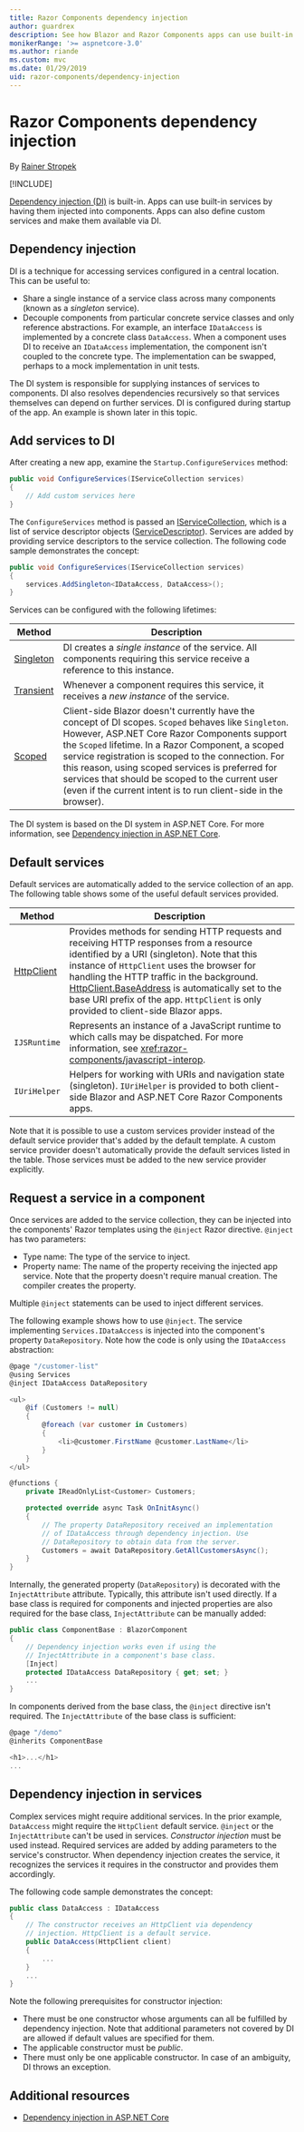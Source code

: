 ```yaml
---
title: Razor Components dependency injection
author: guardrex
description: See how Blazor and Razor Components apps can use built-in services by having them injected into components.
monikerRange: '>= aspnetcore-3.0'
ms.author: riande
ms.custom: mvc
ms.date: 01/29/2019
uid: razor-components/dependency-injection
---
```

# Razor Components dependency injection

By [Rainer Stropek](https://www.timecockpit.com)

[!INCLUDE[](~/includes/razor-components-preview-notice.md)]

[Dependency injection (DI)](https://docs.microsoft.com/aspnet/core/fundamentals/dependency-injection) is built-in. Apps can use built-in services by having them injected into components. Apps can also define custom services and make them available via DI.

## Dependency injection

DI is a technique for accessing services configured in a central location. This can be useful to:

* Share a single instance of a service class across many components (known as a *singleton* service).
* Decouple components from particular concrete service classes and only reference abstractions. For example, an interface `IDataAccess` is implemented by a concrete class `DataAccess`. When a component uses DI to receive an `IDataAccess` implementation, the component isn't coupled to the concrete type. The implementation can be swapped, perhaps to a mock implementation in unit tests.

The DI system is responsible for supplying instances of services to components. DI also resolves dependencies recursively so that services themselves can depend on further services. DI is configured during startup of the app. An example is shown later in this topic.

## Add services to DI

After creating a new app, examine the `Startup.ConfigureServices` method:

```csharp
public void ConfigureServices(IServiceCollection services)
{
    // Add custom services here
}
```

The `ConfigureServices` method is passed an [IServiceCollection](https://docs.microsoft.com/dotnet/api/microsoft.extensions.dependencyinjection.iservicecollection), which is a list of service descriptor objects ([ServiceDescriptor](https://docs.microsoft.com/dotnet/api/microsoft.extensions.dependencyinjection.servicedescriptor)). Services are added by providing service descriptors to the service collection. The following code sample demonstrates the concept:

```csharp
public void ConfigureServices(IServiceCollection services)
{
    services.AddSingleton<IDataAccess, DataAccess>();
}
```

Services can be configured with the following lifetimes:

| Method      | Description |
| ----------- | ----------- |
| [Singleton](https://docs.microsoft.com/dotnet/api/microsoft.extensions.dependencyinjection.servicedescriptor.singleton#Microsoft_Extensions_DependencyInjection_ServiceDescriptor_Singleton__1_System_Func_System_IServiceProvider___0__) | DI creates a *single instance* of the service. All components requiring this service receive a reference to this instance. |
| [Transient](https://docs.microsoft.com/dotnet/api/microsoft.extensions.dependencyinjection.servicedescriptor.transient) | Whenever a component requires this service, it receives a *new instance* of the service. |
| [Scoped](https://docs.microsoft.com/dotnet/api/microsoft.extensions.dependencyinjection.servicedescriptor.scoped) | Client-side Blazor doesn't currently have the concept of DI scopes. `Scoped` behaves like `Singleton`. However, ASP.NET Core Razor Components support the `Scoped` lifetime. In a Razor Component, a scoped service registration is scoped to the connection. For this reason, using scoped services is preferred for services that should be scoped to the current user (even if the current intent is to run client-side in the browser). |

The DI system is based on the DI system in ASP.NET Core. For more information, see [Dependency injection in ASP.NET Core](https://docs.microsoft.com/aspnet/core/fundamentals/dependency-injection).

## Default services

Default services are automatically added to the service collection of an app. The following table shows some of the useful default services provided.

| Method       | Description |
| ------------ | ----------- |
| [HttpClient](https://docs.microsoft.com/dotnet/api/system.net.http.httpclient) | Provides methods for sending HTTP requests and receiving HTTP responses from a resource identified by a URI (singleton). Note that this instance of `HttpClient` uses the browser for handling the HTTP traffic in the background. [HttpClient.BaseAddress](https://docs.microsoft.com/dotnet/api/system.net.http.httpclient.baseaddress) is automatically set to the base URI prefix of the app. `HttpClient` is only provided to client-side Blazor apps. |
| `IJSRuntime` | Represents an instance of a JavaScript runtime to which calls may be dispatched. For more information, see <xref:razor-components/javascript-interop>. |
| `IUriHelper` | Helpers for working with URIs and navigation state (singleton). `IUriHelper` is provided to both client-side Blazor and ASP.NET Core Razor Components apps. |

Note that it is possible to use a custom services provider instead of the default service provider that's added by the default template. A custom service provider doesn't automatically provide the default services listed in the table. Those services must be added to the new service provider explicitly.

## Request a service in a component

Once services are added to the service collection, they can be injected into the components' Razor templates using the `@inject` Razor directive. `@inject` has two parameters:

* Type name: The type of the service to inject.
* Property name: The name of the property receiving the injected app service. Note that the property doesn't require manual creation. The compiler creates the property.

Multiple `@inject` statements can be used to inject different services.

The following example shows how to use `@inject`. The service implementing `Services.IDataAccess` is injected into the component's property `DataRepository`. Note how the code is only using the `IDataAccess` abstraction:

```csharp
@page "/customer-list"
@using Services
@inject IDataAccess DataRepository

<ul>
    @if (Customers != null)
    {
        @foreach (var customer in Customers)
        {
            <li>@customer.FirstName @customer.LastName</li>
        }
    }
</ul>

@functions {
    private IReadOnlyList<Customer> Customers;

    protected override async Task OnInitAsync()
    {
        // The property DataRepository received an implementation
        // of IDataAccess through dependency injection. Use 
        // DataRepository to obtain data from the server.
        Customers = await DataRepository.GetAllCustomersAsync();
    }
}
```

Internally, the generated property (`DataRepository`) is decorated with the `InjectAttribute` attribute. Typically, this attribute isn't used directly. If a base class is required for components and injected properties are also required for the base class, `InjectAttribute` can be manually added:

```csharp
public class ComponentBase : BlazorComponent
{
    // Dependency injection works even if using the
    // InjectAttribute in a component's base class.
    [Inject]
    protected IDataAccess DataRepository { get; set; }
    ...
}
```

In components derived from the base class, the `@inject` directive isn't required. The `InjectAttribute` of the base class is sufficient:

```csharp
@page "/demo"
@inherits ComponentBase

<h1>...</h1>
...
```

## Dependency injection in services

Complex services might require additional services. In the prior example, `DataAccess` might require the `HttpClient` default service. `@inject` or the `InjectAttribute` can't be used in services. *Constructor injection* must be used instead. Required services are added by adding parameters to the service's constructor. When dependency injection creates the service, it recognizes the services it requires in the constructor and provides them accordingly.

The following code sample demonstrates the concept:

```csharp
public class DataAccess : IDataAccess
{
    // The constructor receives an HttpClient via dependency
    // injection. HttpClient is a default service.
    public DataAccess(HttpClient client)
    {
        ...
    }
    ...
}
```

Note the following prerequisites for constructor injection:

* There must be one constructor whose arguments can all be fulfilled by dependency injection. Note that additional parameters not covered by DI are allowed if default values are specified for them.
* The applicable constructor must be *public*.
* There must only be one applicable constructor. In case of an ambiguity, DI throws an exception.

## Additional resources

* [Dependency injection in ASP.NET Core](https://docs.microsoft.com/aspnet/core/fundamentals/dependency-injection)
